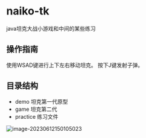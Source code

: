 # naiko-tk
java坦克大战小游戏和中间的某些练习

## 操作指南

使用WSAD键进行上下左右移动坦克。
按下J键发射子弹。

## 目录结构

* demo 坦克第一代原型
* game 坦克第二代
* practice 练习文件

![image-20230612150105023](https://wrxinyue.oss-cn-hongkong.aliyuncs.com/img/202306121501099.png)
